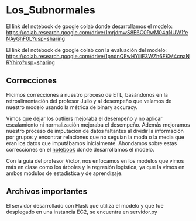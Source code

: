 # Los_Subnormales

El link del notebook de google colab donde desarrollamos el modelo:
https://colab.research.google.com/drive/1mrjdmwS8E6C0RwM04qNUW1feNAyGhF0L?usp=sharing

El link del notebook de google colab con la evaluación del modelo:
https://colab.research.google.com/drive/1pndnQEwHYiljE3WZh6FKM4cnaNRYhiro?usp=sharing


## Correcciones

Hicimos correcciones a nuestro proceso de ETL, basándonos en la retroalimentación del profesor Julio y al desempeño que veíamos de nuestro modelo usando la métrica de binary accuracy.

Vimos que dejar los outliers mejoraba el desempeño y no aplicar escalamiento ni normalización mejoraba el desempeño. Además mejoramos nuestro proceso de imputación de datos faltantes al dividir la información por grupos y encontrar relaciones que no seguían la moda o la media que eran los datos que imputábamos inicialmente. Ahondamos sobre estas correcciones en el [notebook](https://colab.research.google.com/drive/1mrjdmwS8E6C0RwM04qNUW1feNAyGhF0L?usp=sharing) donde desarrollamos el modelo.

Con la guía del profesor Víctor, nos enfocamos en los modelos que vimos más en clase como los árboles y la regresión logística, ya que la vimos en ambos módulos de estadística y de aprendizaje.

## Archivos importantes
El servidor desarrollado con Flask que utiliza el modelo y que fue desplegado en una instancia EC2, se encuentra en servidor.py